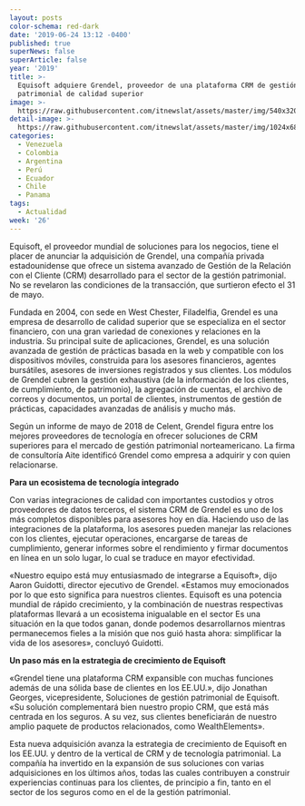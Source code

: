```yaml
---
layout: posts
color-schema: red-dark
date: '2019-06-24 13:12 -0400'
published: true
superNews: false
superArticle: false
year: '2019'
title: >-
  Equisoft adquiere Grendel, proveedor de una plataforma CRM de gestión
  patrimonial de calidad superior
image: >-
  https://raw.githubusercontent.com/itnewslat/assets/master/img/540x320/Alianzas-Acuerdos-p.jpg
detail-image: >-
  https://raw.githubusercontent.com/itnewslat/assets/master/img/1024x680/Alianzas-Acuerdos-g.jpg
categories:
  - Venezuela
  - Colombia
  - Argentina
  - Perú
  - Ecuador
  - Chile
  - Panama
tags:
  - Actualidad
week: '26'
---
```

Equisoft, el proveedor mundial de soluciones para los negocios, tiene el placer de anunciar la adquisición de Grendel, una compañía privada estadounidense que ofrece un sistema avanzado de Gestión de la Relación con el Cliente (CRM) desarrollado para el sector de la gestión patrimonial. No se revelaron las condiciones de la transacción, que surtieron efecto el 31 de mayo.

Fundada en 2004, con sede en West Chester, Filadelfia, Grendel es una empresa de desarrollo de calidad superior que se especializa en el sector financiero, con una gran variedad de conexiones y relaciones en la industria.
Su principal suite de aplicaciones, Grendel, es una solución avanzada de gestión de prácticas basada en la web y compatible con los dispositivos móviles, construida para los asesores financieros, agentes bursátiles, asesores de inversiones registrados y sus clientes. Los módulos de Grendel cubren la gestión exhaustiva (de la información de los clientes, de cumplimiento, de patrimonio), la agregación de cuentas, el archivo de correos y documentos, un portal de clientes, instrumentos de gestión de prácticas, capacidades avanzadas de análisis y mucho más.

Según un informe de mayo de 2018 de Celent, Grendel figura entre los mejores proveedores de tecnología en ofrecer soluciones de CRM superiores para el mercado de gestión patrimonial norteamericano. La firma de consultoría Aite identificó Grendel como empresa a adquirir y con quien relacionarse.

**Para un ecosistema de tecnología integrado**

Con varias integraciones de calidad con importantes custodios y otros proveedores de datos terceros, el sistema CRM de Grendel es uno de los más completos disponibles para asesores hoy en día. Haciendo uso de las integraciones de la plataforma, los asesores pueden manejar las relaciones con los clientes, ejecutar operaciones, encargarse de tareas de cumplimiento, generar informes sobre el rendimiento y firmar documentos en línea en un solo lugar, lo cual se traduce en mayor efectividad.

«Nuestro equipo está muy entusiasmado de integrarse a Equisoft», dijo Aaron Guidotti, director ejecutivo de Grendel. «Estamos muy emocionados por lo que esto significa para nuestros clientes. Equisoft es una potencia mundial de rápido crecimiento, y la combinación de nuestras respectivas plataformas llevará a un ecosistema inigualable en el sector Es una situación en la que todos ganan, donde podemos desarrollarnos mientras permanecemos fieles a la misión que nos guió hasta ahora: simplificar la vida de los asesores», concluyó Guidotti.

**Un paso más en la estrategia de crecimiento de Equisoft**

«Grendel tiene una plataforma CRM expansible con muchas funciones además de una sólida base de clientes en los EE.UU.», dijo Jonathan Georges, vicepresidente, Soluciones de gestión patrimonial de Equisoft. «Su solución complementará bien nuestro propio CRM, que está más centrada en los seguros. A su vez, sus clientes beneficiarán de nuestro amplio paquete de productos relacionados, como WealthElements».

Esta nueva adquisición avanza la estrategia de crecimiento de Equisoft en los EE.UU. y dentro de la vertical de CRM y de tecnología patrimonial. La compañía ha invertido en la expansión de sus soluciones con varias adquisiciones en los últimos años, todas las cuales contribuyen a construir experiencias continuas para los clientes, de principio a fin, tanto en el sector de los seguros como en el de la gestión patrimonial.